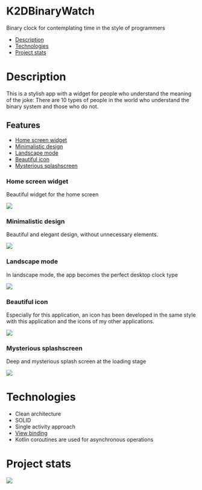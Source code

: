 # K2DBinaryWatch
Binary clock for contemplating time in the style of programmers

- [Description](#description)
- [Technologies](#technology)
- [Project stats](#project_stats)

# Description
This is a stylish app with a widget for people who understand the meaning of the joke:
There are 10 types of people in the world who understand the binary system and those who do not.

## Features
- [Home screen widget](#home_screen_widget)
- [Minimalistic design](#minimalistic_design)
- [Landscape mode](#landscape_mode)
- [Beautiful icon](#beautiful_icon)
- [Mysterious splashscreen](#mysterious_splashscreen)


### Home screen widget
Beautiful widget for the home screen

<img src="https://github.com/K2D2021/K2DBinaryWatch/blob/master/K2DBinaryWatchWidget.gif">

### Minimalistic design
Beautiful and elegant design, without unnecessary elements.

<img src="https://github.com/K2D2021/K2DBinaryWatch/blob/master/K2DBinaryWatchWorks.gif">

### Landscape mode
In landscape mode, the app becomes the perfect desktop clock type

<img src="https://github.com/K2D2021/K2DBinaryWatch/blob/master/K2DBinaryWatchWorksLandscape.gif">



### Beautiful icon
Especially for this application, an icon has been developed in the same style with this application and the icons of my other applications.

<img src="https://github.com/K2D2021/K2DBinaryWatch/blob/master/K2DBinaryWatchIcon.jpg">



### Mysterious splashscreen
Deep and mysterious splash screen at the loading stage

<img src="https://github.com/K2D2021/K2DBinaryWatch/blob/master/K2DBinaryWatchSplashScreen.jpg">

# Technologies
- Clean architecture 
- SOLID
- Single activity approach
- [View binding](https://developer.android.com/topic/libraries/view-binding)
- Kotlin coroutines are used for asynchronous operations

# Project stats
<img src="https://github.com/K2D2021/K2DBinaryWatch/blob/master/K2DBinaryWatchStatistics.jpg">


